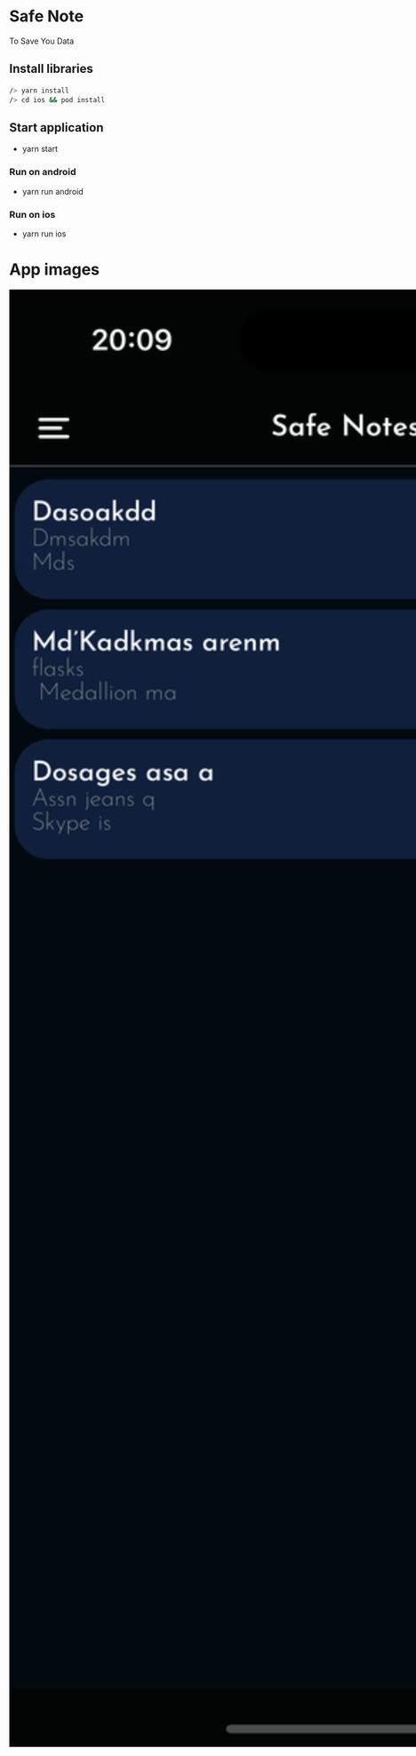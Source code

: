 # Safe Note
To Save You Data


## Install libraries
```bash
/> yarn install
/> cd ios && pod install
```

## Start application
- yarn start

### Run on android
- yarn run android

### Run on ios
- yarn run ios



# App images
<div style="display: flex; width: 1000%; justify-content: space-between">
  <img src="/assets/static/1.png" width="24%" title="Home">
  <img src="/assets/static/2.png" width="24%" title="Profile" >
  <img src="/assets/static/3.png" width="24%" title="Profile Form" >
  <img src="/assets/static/4.png" width="24%" title="Note Form" >
</div>

